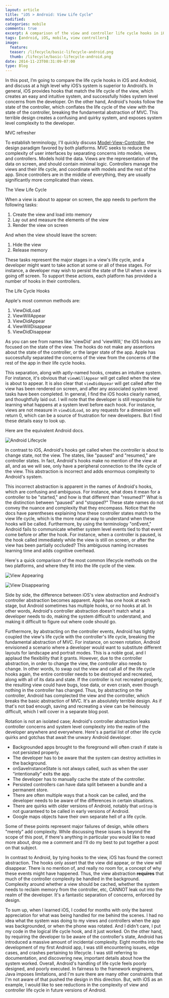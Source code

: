 ```yaml
---
layout: article
title: "iOS > Android: View Life Cycle"
modified:
categories: mobile
comments: true
excerpt: A comparison of the view and controller life cycle hooks in iOS and Android.
tags: [android, iOS, mobile, view controllers]
image:
  feature:
  teaser: /lifecycle/basic-lifecycle-android.png
  thumb: /lifecycle/basic-lifecycle-android.png
date: 2014-11-23T08:31:09-07:00
type: Blog
---
```


 In this post, I’m going to compare the life cycle hooks in iOS and Android, and discuss at a high level why iOS’s system is superior to Android’s.  In general, iOS provides hooks that match the life cycle of the view, which creates an easy and intuitive system, and successfully hides system level concerns from the developer. On the other hand, Android's hooks follow the state of the controller, which conflates the life cycle of the view with the state of the controller, breaking the fundamental abstraction of MVC.  This terrible design creates a confusing and quirky system, and exposes system level complexity to the developer.

MVC refresher

To establish terminology, I'll quickly discuss [Model-View-Controller](http://en.wikipedia.org/wiki/Model%E2%80%93view%E2%80%93controller), the design paradigm favored by both platforms.   MVC seeks to reduce the complexity of user interfaces by separating concerns into models, views, and controllers.  Models hold the data.  Views are the representation of the data on screen, and should contain minimal logic.  Controllers manage the views and their life cycle, and coordinate with models and the rest of the app.  Since controllers are in the middle of everything, they are usually significantly more complicated than views.

The View Life Cycle

When a view is about to appear on screen, the app needs to perform the following tasks:

1. Create the view and load into memory
2. Lay out and measure the elements of the view
3. Render the view on screen

And when the view should leave the screen:

1. Hide the view
2. Release memory

These tasks represent the major stages in a view's life cycle, and a developer might want to take action at some or all of these stages. For instance, a developer may wish to persist the state of the UI when a view is going off screen.  To support these actions, each platform has provided a number of hooks in their controllers.

The Life Cycle Hooks

Apple's most common methods are:

1. ViewDidLoad
2. ViewWillAppear
3. ViewDidAppear
4. ViewWillDisappear
5. ViewDidDisappear

As you can see from names like 'viewDid' and 'viewWill,' the iOS hooks are focused on the state of the view.  The hooks do not make any assertions about the state of the controller, or the larger state of the app.  Apple has successfully separated the concerns of the view from the concerns of the rest of the app in their life cycle hooks.

This separation, along with aptly-named hooks, creates an intuitive system. For instance, it's obvious that `viewWillAppear` will get called when the view is about to appear.  It is also clear that `viewDidAppear` will get called after the view has been rendered on screen, and after any associated system level tasks have been completed.  In general, I find the iOS hooks clearly named, and thoughtfully laid out. I will note that the developer is still responsible for learning what happens at a system level before each hook.   For instance, views are not measure in `viewDidLoad`, so any requests for a dimension will return 0, which can be a source of frustration for new developers.  But I find these details easy to look up.

Here are the equivalent Android docs.

![Android Lifecycle](/images/lifecycle/basic-lifecycle-android.png)

In contrast to iOS, Android's hooks get called when the *controller* is about to change state, not the view.  The states, like "paused" and "resumed," are controller states.  In fact, Android's hooks make no mention of the view at all, and as we will see, only have a peripheral connection to the life cycle of the view.  This abstraction is incorrect and adds enormous complexity to Android's system.

This incorrect abstraction is apparent in the names of Android's hooks, which are confusing and ambiguous.  For instance, what does it mean for a controller to be "started," and how is that different than "resumed?"  What is the distinction between "paused" and "stopped?"  These state names do not convey the nuance and complexity that they encompass.  Notice that the docs have parentheses explaining how these controller states match to the view life cycle, which is the more natural way to understand when these hooks will be called.  Furthermore, by using the terminology "onEvent," Android fails to communicate whether system level events tied to that event come before or after the hook. For instance, when a controller is paused, is the hook called immediately while the view is still on screen, or after the view has been partially occluded? This ambiguous naming increases learning time and adds cognitive overhead.

Here's a quick comparison of the most common lifecycle methods on the two platforms, and where they fit into the life cycle of the view.

![View Appearing](/images/lifecycle/view-controller-appear.png)

![View Disappearing](/images/lifecycle/view-controller-disappear.png)

Side by side, the difference between iOS's view abstraction and Android's controller abstraction becomes apparent.  Apple has one hook at each stage, but Android sometimes has multiple hooks, or no hooks at all.  In other words, Android's controller abstraction doesn't match what a developer needs to do, making the system difficult to understand, and making it difficult to figure out where code should go.

Furthermore, by abstracting on the controller events, Android has tightly coupled the view's life cycle with the controller's life cycle, breaking the fundamental abstraction of MVC.  For instance, on screen rotation, Android envisioned a scenario where a developer would want to substitute different layouts for landscape and portrait modes.  This is a noble goal, and I applaud the flexibility that it grants.  However, due to the controller abstraction, in order to change the view, the *controller* also needs to change.  In other words, to swap out the view and call all of the life cycle hooks again, the entire controller needs to be destroyed and recreated, along with all of its data and state.  If the controller is not recreated properly, the resulting view could have bugs, lose data, or even crash, even though nothing in the controller has changed.  Thus, by abstracting on the controller, Android has complected the view and the controller, which breaks the basic abstraction of MVC.  It's an absolutely terrible design.  As if that's not bad enough, saving and recreating a view can be heinously difficult, which I will cover in a separate blog post.

Rotation is not an isolated case; Android's controller abstraction leaks controller concerns and system level complexity into the realm of the developer anywhere and everywhere.  Here's a partial list of other life cycle quirks and gotchas that await the unwary Android developer.

- Backgrounded apps brought to the foreground will often crash if state is not persisted properly.
- The developer has to be aware that the system can destroy activities in the background.
- onSaveInstanceState is not always called, such as when the user “intentionally” exits the app.
- The developer has to manually cache the state of the controller.
- Persisted controllers can have data split between a bundle and a permanent store.
- There are often multiple ways that a hook can be called, and the developer needs to be aware of the differences in certain situations.
- There are quirks with older versions of Android, notably that `onStop` is not guaranteed to be called in early versions of Android.
- Google maps objects have their own separate hell of a life cycle.

Some of these points represent major failures of design, while others "merely" add complexity.  While discussing these issues is beyond the scope of this post, if there's anything in particular you would like to read more about, drop me a comment and I'll do my best to put together a post on that subject.

In contrast to Android, by tying hooks to the view, iOS has found the correct abstraction.  The hooks only assert that the view did appear, or the view will disappear.  There is no mention of, and really no room for, a concept of why these events might have happened.  Thus, the view abstraction **requires** that much of the controller complexity be handled in the background.  Complexity around whether a view should be cached, whether the system needs to reclaim memory from the controller, etc, CANNOT leak out into the realm of the developer.  It's a fantastic separation of concerns, enforced by design.

To sum up, when I learned iOS, I coded for months with only the barest appreciation for what was being handled for me behind the scenes.  I had no idea what the system was doing to my views and controllers when the app was backgrounded, or when the phone was rotated.  And I didn't care, I put my code in the logical life cycle hook, and it just worked.  On the other hand, by requiring the developer to be aware of the controller's state, Android has introduced a massive amount of incidental complexity.  Eight months into the development of my first Android app, I was still encountering issues, edge cases, and crashes pertaining to lifecycle. I was still referring to documentation, and discovering new, important details about how the system worked. Overall, Android's handling of life cycle feels poorly designed, and poorly executed.  In fairness to the framework engineers, Java imposes limitations, and I'm sure there are many other constraints that I'm not aware of that pushed the design in this direction.  But, with iOS as an example, I would like to see reductions in the complexity of view and controller life cycle in future versions of Android.